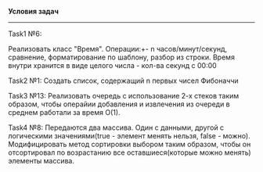 __Условия задач__
***
Task1 №6:

Реализовать класс "Время". Операции:+- n часов/минут/секунд, сравнение,
форматирование по шаблону, разбор из строки. Время внутри хранится в виде 
целого числа - кол-ва секунд с 00:00

Task2 №1:
Создать список, содержащий n первых чисел Фибоначчи

Task3 №13:
Реализовать очередь с использование 2-х стеков таким образом, чтобы операйии
добавления и извлечения из очереди в среднем работали за время О(1).

Task4 №8:
Передаются два массива. Один с данными, другой с логическими
значениями(true - элемент менять нельзя, false - можно).
Модифицировать метод сортировки выбором таким образом, чтобы он отсортировал по возрастанию 
все оставшиеся(которые можно менять) элементы массива. 